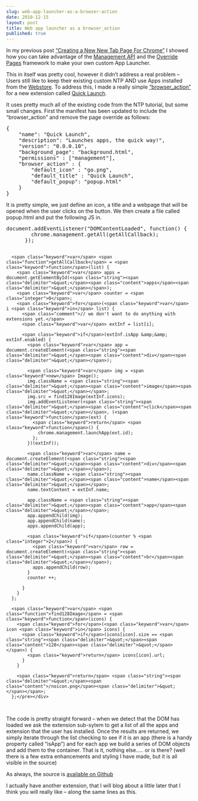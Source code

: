 ```yaml
---
slug: web-app-launcher-as-a-browser-action
date: 2010-12-15
layout: post
title: Web app launcher as a browser_action
published: true
---
```

<p>In my previous post <a href="http://paul.kinlan.me/creating-a-new-new-tab-page-for-chrome">&ldquo;Creating a New New Tab Page For Chrome&rdquo;</a> I showed how
you can take advantage of the <a href="http://code.google.com/chrome/extensions/management.html">Management API</a> and the <a href="http://code.google.com/chrome/extensions/override.html">Override
Pages</a> framework to
make your own custom App Launcher.</p>

<p>This in itself was pretty cool, however it didn&rsquo;t address a real problem &ndash;
Users still like to keep their existing custom NTP AND use Apps installed
from the <a href="http://chrome.google.com/webstore">Webstore</a>.  To address this, I
made a really simple <a href="http://code.google.com/chrome/extensions/browserAction.html">&ldquo;browser_action&rdquo;</a> for a new
extension called <a href="https://chrome.google.com/webstore/detail/fladocijdganbikpfjhgnodllkgcmmgm">Quick Launch</a>.</p>

<p>It uses pretty much all of the existing code from the NTP tutorial, but some
small changes.  First the manifest has been updated to include the
&ldquo;browser_action&rdquo; and remove the page override as follows:</p>

<div class="CodeRay">
  <div class="code"><pre>{
    <span class="key"><span class="delimiter">&quot;</span><span class="content">name</span><span class="delimiter">&quot;</span></span>: <span class="string"><span class="delimiter">&quot;</span><span class="content">Quick Launch</span><span class="delimiter">&quot;</span></span>,
    <span class="key"><span class="delimiter">&quot;</span><span class="content">description</span><span class="delimiter">&quot;</span></span>: <span class="string"><span class="delimiter">&quot;</span><span class="content">Launches apps, the quick way!</span><span class="delimiter">&quot;</span></span>,
    <span class="key"><span class="delimiter">&quot;</span><span class="content">version</span><span class="delimiter">&quot;</span></span>: <span class="string"><span class="delimiter">&quot;</span><span class="content">0.0.0.10</span><span class="delimiter">&quot;</span></span>,
    <span class="key"><span class="delimiter">&quot;</span><span class="content">background_page</span><span class="delimiter">&quot;</span></span>: <span class="string"><span class="delimiter">&quot;</span><span class="content">background.html</span><span class="delimiter">&quot;</span></span>,
    <span class="key"><span class="delimiter">&quot;</span><span class="content">permissions</span><span class="delimiter">&quot;</span></span> : [<span class="string"><span class="delimiter">&quot;</span><span class="content">management</span><span class="delimiter">&quot;</span></span>],
    <span class="key"><span class="delimiter">&quot;</span><span class="content">browser_action</span><span class="delimiter">&quot;</span></span> : {
        <span class="key"><span class="delimiter">&quot;</span><span class="content">default_icon</span><span class="delimiter">&quot;</span></span> : <span class="string"><span class="delimiter">&quot;</span><span class="content">go.png</span><span class="delimiter">&quot;</span></span>,
        <span class="key"><span class="delimiter">&quot;</span><span class="content">default_title</span><span class="delimiter">&quot;</span></span> : <span class="string"><span class="delimiter">&quot;</span><span class="content">Quick Launch</span><span class="delimiter">&quot;</span></span>,
        <span class="key"><span class="delimiter">&quot;</span><span class="content">default_popup</span><span class="delimiter">&quot;</span></span>: <span class="string"><span class="delimiter">&quot;</span><span class="content">popup.html</span><span class="delimiter">&quot;</span></span>
    }
}</pre></div>
</div>


<p>It is pretty simple, we just define an icon, a title and a webpage that will
be opened when the user clicks on the button.  We then create a file called
popup.html and put the following JS in.</p>

<div class="CodeRay">
  <div class="code"><pre>document.addEventListener(<span class="string"><span class="delimiter">&quot;</span><span class="content">DOMContentLoaded</span><span class="delimiter">&quot;</span></span>, <span class="keyword">function</span>() {
        chrome.management.getAll(getAllCallback);
      });

      <span class="keyword">var</span> <span class="function">getAllCallback</span> = <span class="keyword">function</span>(list) {
        <span class="keyword">var</span> apps = document.getElementById(<span class="string"><span class="delimiter">&quot;</span><span class="content">apps</span><span class="delimiter">&quot;</span></span>);
        <span class="keyword">var</span> counter = <span class="integer">0</span>;
        <span class="keyword">for</span>(<span class="keyword">var</span> i <span class="keyword">in</span> list) {
          <span class="comment">// we don't want to do anything with extensions yet.</span>
          <span class="keyword">var</span> extInf = list[i];

          <span class="keyword">if</span>(extInf.isApp &amp;&amp; extInf.enabled) {
            <span class="keyword">var</span> app = document.createElement(<span class="string"><span class="delimiter">&quot;</span><span class="content">div</span><span class="delimiter">&quot;</span></span>);

            <span class="keyword">var</span> img = <span class="keyword">new</span> Image();
            img.className = <span class="string"><span class="delimiter">&quot;</span><span class="content">image</span><span class="delimiter">&quot;</span></span>;
            img.src = find128Image(extInf.icons);
            img.addEventListener(<span class="string"><span class="delimiter">&quot;</span><span class="content">click</span><span class="delimiter">&quot;</span></span>, (<span class="keyword">function</span>(ext) {
              <span class="keyword">return</span> <span class="keyword">function</span>() {
                chrome.management.launchApp(ext.id);
              };
            })(extInf));

            <span class="keyword">var</span> name = document.createElement(<span class="string"><span class="delimiter">&quot;</span><span class="content">div</span><span class="delimiter">&quot;</span></span>);
            name.className = <span class="string"><span class="delimiter">&quot;</span><span class="content">name</span><span class="delimiter">&quot;</span></span>;
            name.textContent = extInf.name;

            app.className = <span class="string"><span class="delimiter">&quot;</span><span class="content">app</span><span class="delimiter">&quot;</span></span>;
            app.appendChild(img);
            app.appendChild(name);
            apps.appendChild(app);

            <span class="keyword">if</span>(counter % <span class="integer">2</span>) {
              <span class="keyword">var</span> row = document.createElement(<span class="string"><span class="delimiter">&quot;</span><span class="content">br</span><span class="delimiter">&quot;</span></span>);
              apps.appendChild(row);
            }
            counter ++;

          }
        }
      };

      <span class="keyword">var</span> <span class="function">find128Image</span> = <span class="keyword">function</span>(icons) {
        <span class="keyword">for</span>(<span class="keyword">var</span> icon <span class="keyword">in</span> icons) {
          <span class="keyword">if</span>(icons[icon].size == <span class="string"><span class="delimiter">&quot;</span><span class="content">128</span><span class="delimiter">&quot;</span></span>) {
            <span class="keyword">return</span> icons[icon].url;
          }
        }

        <span class="keyword">return</span> <span class="string"><span class="delimiter">&quot;</span><span class="content">/noicon.png</span><span class="delimiter">&quot;</span></span>;
      };</pre></div>
</div>


<p>The code is pretty straight forward &ndash; when we detect that the DOM has loaded
we ask the extension sub-sytem to get a list of all the apps and extension
that the user has installed.  Once the results are returned, we
simply iterate through the list checking to see if it is an app (there is a
handy property called &ldquo;isApp&rdquo;) and for each app we build a series of DOM
objects and add them to the container.  That is it, nothing else&hellip;.. or is
there?  (well there is a few extra enhancements and styling I have made, but
it is all visible in the source)</p>

<p>As always, the source is <a href="https://github.com/PaulKinlan/Quick-Launch">available on Github</a></p>

<p>I actually have another extension, that I will blog about a little later
that I think you will really like &ndash; along the same lines as this.</p>

